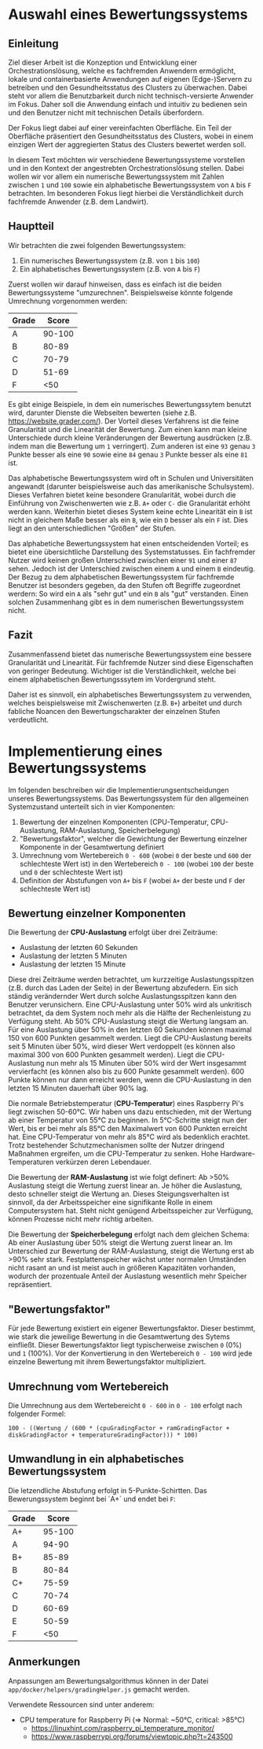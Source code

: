 # Auswahl eines Bewertungssystems
## Einleitung
Ziel dieser Arbeit ist die Konzeption und Entwicklung einer Orchestrationslösung, welche es fachfremden Anwendern ermöglicht, lokale und containerbasierte Anwendungen auf eigenen (Edge-)Servern zu betreiben und den Gesundheitsstatus des Clusters zu überwachen. Dabei steht vor allem die Benutzbarkeit durch nicht technisch-versierte Anwender im Fokus. Daher soll die Anwendung einfach und intuitiv zu bedienen sein und den Benutzer nicht mit technischen Details überfordern.

Der Fokus liegt dabei auf einer vereinfachten Oberfläche. Ein Teil der Oberfläche präsentiert den Gesundheitsstatus des Clusters, wobei in einem einzigen Wert der aggregierten Status des Clusters bewertet werden soll.

In diesem Text möchten wir verschiedene Bewertungssysteme vorstellen und in den Kontext der angestrebten Orchestrationslösung stellen. Dabei wollen wir vor allem ein numerische Bewertungssystem mit Zahlen zwischen `1` und `100` sowie ein alphabetische Bewertungssystem von `A` bis `F` betrachten. Im besonderen Fokus liegt hierbei die Verständlichkeit durch fachfremde Anwender (z.B. dem Landwirt).

## Hauptteil
Wir betrachten die zwei folgenden Bewertungssystem:
1. Ein numerisches Bewertungssystem (z.B. von `1` bis `100`)
2. Ein alphabetisches Bewertungssystem (z.B. von `A` bis `F`)

Zuerst wollen wir darauf hinweisen, dass es einfach ist die beiden Bewertungssysteme "umzurechnen". Beispielsweise könnte folgende Umrechnung vorgenommen werden:

| Grade | Score |
|-------|--------|
| A | 90-100 |
| B | 80-89 |
| C | 70-79 |
| D | 51-69 |
| F | <50 |

Es gibt einige Beispiele, in dem ein numerisches Bewertungssytem benutzt wird, darunter Dienste die Webseiten bewerten (siehe z.B. https://website.grader.com/). Der Vorteil dieses Verfahrens ist die feine Granularität und die Linearität der Bewertung. Zum einen kann man kleine Unterschiede durch kleine Veränderungen der Bewertung ausdrücken (z.B. indem man die Bewertung um `1` verringert). Zum anderen ist eine `93` genau `3` Punkte besser als eine `90` sowie eine `84` genau `3` Punkte besser als eine `81` ist.

Das alphabetische Bewertungssystem wird oft in Schulen und Universitäten angewandt (darunter beispielsweise auch das amerikanische Schulsystem). Dieses Verfahren bietet keine besondere Granularität, wobei durch die Einführung von Zwischenwerten wie z.B. `A+` oder `C-` die Granularität erhöht werden kann. Weiterhin bietet dieses System keine echte Linearität ein `B` ist nicht in gleichem Maße besser als ein `B`, wie ein `D` besser als ein `F` ist. Dies liegt an den unterschiedlichen "Größen" der Stufen.

Das alphabetiche Bewertungssystem hat einen entscheidenden Vorteil; es bietet eine übersichtliche Darstellung des Systemstatusses. Ein  fachfremder Nutzer wird keinen großen Unterschied zwischen einer `91` und einer `87` sehen. Jedoch ist der Unterschied zwischen einem `A` und einem `B` eindeutig. Der Bezug zu dem alphabetischen Bewertungssystem für fachfremde Benutzer ist besonders gegeben, da den Stufen oft Begriffe zugeordnet werdern: So wird ein `A` als "sehr gut" und ein `B` als "gut" verstanden. Einen solchen Zusammenhang gibt es in dem numerischen Bewertungssystem nicht.

## Fazit
Zusammenfassend bietet das numerische Bewertungssystem eine bessere Granularität und Linearität. Für fachfremde Nutzer sind diese Eigenschaften von geringer Bedeutung. Wichtiger ist die Verständlichkeit, welche bei einem alphabetischen Bewertungsssytem im Vordergrund steht.

Daher ist es sinnvoll, ein alphabetisches Bewertungssystem zu verwenden, welches beispielsweise mit Zwischenwerten (z.B. `B+`) arbeitet und durch fabliche Noancen den Bewertungscharakter der einzelnen Stufen verdeutlicht.

# Implementierung eines Bewertungssystems
Im folgenden beschreiben wir die Implementierungsentscheidungen unseres Bewertungssystems. Das Bewertungssystem für den allgemeinen Systemzustand unterteilt sich in vier Komponenten:
1. Bewertung der einzelnen Komponenten (CPU-Temperatur, CPU-Auslastung, RAM-Auslastung, Speicherbelegung)
2. "Bewertungsfaktor", welcher die Gewichtung der Bewertung einzelner Komponente in der Gesamtwertung definiert
3. Umrechnung vom Wertebereich `0 - 600` (wobei `0` der beste und `600` der schlechteste Wert ist) in den Wertebereich `0 - 100` (wobei `100` der beste und `0` der schlechteste Wert ist)
4. Definition der Abstufungen von `A+` bis `F` (wobei `A+` der beste und `F` der schlechteste Wert ist)

## Bewertung einzelner Komponenten
Die Bewertung der **CPU-Auslastung** erfolgt über drei Zeiträume:
- Auslastung der letzten 60 Sekunden
- Auslastung der letzten 5 Minuten
- Auslastung der letzten 15 Minute

Diese drei Zeiträume werden betrachtet, um kurzzeitige Auslastungsspitzen (z.B. durch das Laden der Seite) in der Bewertung abzufedern. Ein sich ständig verändernder Wert durch solche Auslastungsspitzen kann den Benutzer verunsichern. Eine CPU-Auslastung unter 50% wird als unkritisch betrachtet, da dem System noch mehr als die Hälfte der Rechenleistung zu Verfügung steht. Ab 50% CPU-Auslastung steigt die Wertung langsam an. Für eine Auslastung über 50% in den letzten 60 Sekunden können maximal 150 von 600 Punkten gesammelt werden. Liegt die CPU-Auslastung bereits seit 5 Minuten über 50%, wird dieser Wert verdoppelt (es können also maximal 300 von 600 Punkten gesammelt werden). Liegt die CPU-Auslastung nun mehr als 15 Minuten über 50% wird der Wert insgesammt vervierfacht (es können also bis zu 600 Punkte gesammelt werden). 600 Punkte können nur dann erreicht werden, wenn die CPU-Auslastung in den letzten 15 Minuten dauerhaft über 90% lag.

Die normale Betriebstemperatur (**CPU-Temperatur**) eines Raspberry Pi's liegt zwischen 50-60°C. Wir haben uns dazu entschieden, mit der Wertung ab einer Temperatur von 55°C zu beginnen. In 5°C-Schritte steigt nun der Wert, bis er bei mehr als 85°C den Maximalwert von 600 Punkten erreicht hat. Eine CPU-Temperatur von mehr als 85°C wird als bedenklich erachtet. Trotz bestehender Schutzmechanismen sollte der Nutzer dringend Maßnahmen ergreifen, um die CPU-Temperatur zu senken. Hohe Hardware-Temperaturen verkürzen deren Lebendauer.

Die Bewertung der **RAM-Auslastung** ist wie folgt definert: Ab >50% Auslastung steigt die Wertung zuerst linear an. Je höher die Auslastung, desto schneller steigt die Wertung an. Dieses Steigungsverhalten ist sinnvoll, da der Arbeitsspeicher eine signifikante Rolle in einem Computersystem hat. Steht nicht genügend Arbeitsspeicher zur Verfügung, können Prozesse nicht mehr richtig arbeiten.

Die Bewertung der **Speicherbelegung** erfolgt nach dem gleichen Schema: Ab einer Auslastung über 50% steigt die Wertung zuerst linear an. Im Unterschied zur Bewertung der RAM-Auslastung, steigt die Wertung erst ab >90% sehr stark. Festplattenspeicher wächst unter normalen Umständen nicht rasant an und ist meist auch in größeren Kapazitäten vorhanden, wodurch der prozentuale Anteil der Auslastung wesentlich mehr Speicher repräsentiert.

## "Bewertungsfaktor"
Für jede Bewertung existiert ein eigener Bewertungsfaktor. Dieser bestimmt, wie stark die jeweilige Bewertung in die Gesamtwertung des Sytems einfließt. Dieser Bewertungsfaktor liegt typischerweise zwischen `0` (0%) und `1` (100%). Vor der Konvertierung in den Wertebereich `0 - 100` wird jede einzelne Bewertung mit ihrem Bewertungsfaktor multipliziert.

## Umrechnung vom Wertebereich
Die Umrechnung aus dem Wertebereicht `0 - 600` in `0 - 100` erfolgt nach folgender Formel:
```
100 - ((Wertung / (600 * (cpuGradingFactor + ramGradingFactor + diskGradingFactor + temperatureGradingFactor))) * 100)
```

## Umwandlung in ein alphabetisches Bewertungssystem
Die letzendliche Abstufung erfolgt in 5-Punkte-Schirtten. Das Bewerungssystem beginnt bei ´A+´ und endet bei `F`:

| Grade | Score |
|-------|--------|
| A+ | 95-100 |
| A | 94-90 |
| B+ | 85-89 |
| B | 80-84 |
| C+ | 75-59 |
| C | 70-74 |
| D | 60-69 |
| E | 50-59 |
| F | <50 |

## Anmerkungen
Anpassungen am Bewertungsalgorithmus können in der Datei `app/docker/helpers/gradingHelper.js` gemacht werden.

Verwendete Ressourcen sind unter anderem:
- CPU temperature for Raspberry Pi (=> Normal: ~50°C, critical: >85°C)
  - https://linuxhint.com/raspberry_pi_temperature_monitor/
  - https://www.raspberrypi.org/forums/viewtopic.php?t=243500
 
